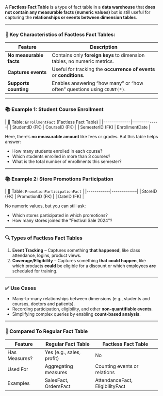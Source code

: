 A **Factless Fact Table** is a type of fact table in a **data warehouse** that **does not contain any measurable facts (numeric values)** but is still useful for capturing the **relationships or events between dimension tables**.

---

### 🧱 Key Characteristics of Factless Fact Tables:

| Feature                 | Description                                                             |
| ----------------------- | ----------------------------------------------------------------------- |
| **No measurable facts** | Contains only **foreign keys** to dimension tables, no numeric metrics. |
| **Captures events**     | Useful for tracking the **occurrence of events** or **conditions**.     |
| **Supports counting**   | Enables answering “how many” or “how often” questions using `COUNT(*)`. |

---

### 📚 Example 1: Student Course Enrollment

\| 📘 Table: `EnrollmentFact` (Factless Fact Table) |
\|--------------|--------------|
\| StudentID (FK) | CourseID (FK) |
\| SemesterID (FK) | EnrollmentDate |

Here, there’s **no measurable amount** like fees or grades. But this table helps answer:

* How many students enrolled in each course?
* Which students enrolled in more than 3 courses?
* What is the total number of enrollments this semester?

---

### 📚 Example 2: Store Promotions Participation

\| 📘 Table: `PromotionParticipationFact` |
\|------------|-------------|
\| StoreID (FK) | PromotionID (FK) |
\| DateID (FK)  |

No numeric values, but you can still ask:

* Which stores participated in which promotions?
* How many stores joined the "Festival Sale 2024"?

---

### 🔍 Types of Factless Fact Tables

1. **Event Tracking** – Captures something **that happened**, like class attendance, logins, product views.
2. **Coverage/Eligibility** – Captures something **that could happen**, like which products **could** be eligible for a discount or which employees **are** scheduled for training.

---

### ✅ Use Cases

* Many-to-many relationships between dimensions (e.g., students and courses, doctors and patients).
* Recording participation, eligibility, and other **non-quantifiable events**.
* Simplifying complex queries by enabling **count-based analysis**.

---

### 🔁 Compared To Regular Fact Table

| Feature       | Regular Fact Table        | Factless Fact Table             |
| ------------- | ------------------------- | ------------------------------- |
| Has Measures? | Yes (e.g., sales, profit) | No                              |
| Used For      | Aggregating measures      | Counting events or relations    |
| Examples      | SalesFact, OrdersFact     | AttendanceFact, EligibilityFact |
